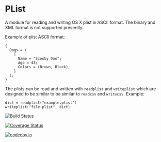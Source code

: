# PList

A module for reading and writing OS X plist in ASCII format. The binary and XML format is not supported presently.

Example of plist ASCII format:

	{
	  Dogs = (
	    {
	      Name = "Scooby Doo";
	      Age = 43;
	      Colors = (Brown, Black);
	    }
	  );
	}
	
    
The plists can be read and written with `readplist` and `writeplist` which are designed to be similar to be similar to `readcsv` and `writecsv`. Example:

    dict = readplist("example.plist")
    writeplist("file.plist", dict)

[![Build Status](https://travis-ci.org/ordovician/PList.jl.svg?branch=master)](https://travis-ci.org/ordovician/PList.jl)

[![Coverage Status](https://coveralls.io/repos/github/ordovician/PList.jl/badge.svg?branch=master)](https://coveralls.io/github/ordovician/PList.jl?branch=master)

[![codecov.io](http://codecov.io/github/ordovician/PList.jl/coverage.svg?branch=master)](http://codecov.io/github/ordovician/PList.jl?branch=master)
